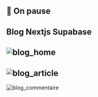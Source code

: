 🚧 On pause
--------------------------------------------------------------------------------------------------------------------------------------------------------------------
Blog Nextjs Supabase
--------------------------------------------------------------------------------------------------------------------------------------------------------------------
![blog_home](https://github.com/user-attachments/assets/6284f178-0377-40e4-8ef4-9e6df8f12819)
--------------------------------------------------------------------------------------------------------------------------------------------------------------------
![blog_article](https://github.com/user-attachments/assets/551c7404-3f91-4e4f-9ee7-1263dd2c3fac)
--------------------------------------------------------------------------------------------------------------------------------------------------------------------
![blog_commentaire](https://github.com/user-attachments/assets/e256cbd6-f03b-4142-aa2e-1d44ea8133a4)
